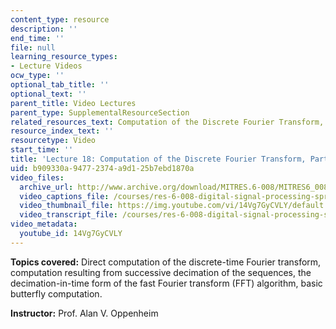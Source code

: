```yaml
---
content_type: resource
description: ''
end_time: ''
file: null
learning_resource_types:
- Lecture Videos
ocw_type: ''
optional_tab_title: ''
optional_text: ''
parent_title: Video Lectures
parent_type: SupplementalResourceSection
related_resources_text: Computation of the Discrete Fourier Transform, Part 1 ([PDF](/courses/res-6-008-digital-signal-processing-spring-2011/resources/mitres_6_008s11_lec18-1))
resource_index_text: ''
resourcetype: Video
start_time: ''
title: 'Lecture 18: Computation of the Discrete Fourier Transform, Part 1'
uid: b909330a-9477-2374-a9d1-25b7ebd1870a
video_files:
  archive_url: http://www.archive.org/download/MITRES.6-008/MITRES6_008_lec18_300k.mp4
  video_captions_file: /courses/res-6-008-digital-signal-processing-spring-2011/684dfebd09355aa3b5118f92ba9afde7_14Vg7GyCVLY.vtt
  video_thumbnail_file: https://img.youtube.com/vi/14Vg7GyCVLY/default.jpg
  video_transcript_file: /courses/res-6-008-digital-signal-processing-spring-2011/1b2cf4212470a58b890c90622587a3de_14Vg7GyCVLY.pdf
video_metadata:
  youtube_id: 14Vg7GyCVLY
---
```


**Topics covered:** Direct computation of the discrete-time Fourier transform, computation resulting from successive decimation of the sequences, the decimation-in-time form of the fast Fourier transform (FFT) algorithm, basic butterfly computation.

**Instructor:** Prof. Alan V. Oppenheim



